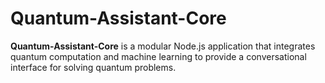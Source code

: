 # Quantum-Assistant-Core
**Quantum-Assistant-Core** is a modular Node.js application that integrates quantum computation and machine learning to provide a conversational interface for solving quantum problems.
